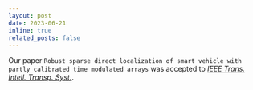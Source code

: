 ```yaml
---
layout: post
date: 2023-06-21
inline: true
related_posts: false
---
```


Our paper `Robust sparse direct localization of smart vehicle with partly calibrated time modulated arrays` was accepted to [*IEEE Trans. Intell. Transp. Syst.*](https://ieee-itss.org/pub/t-its/).

